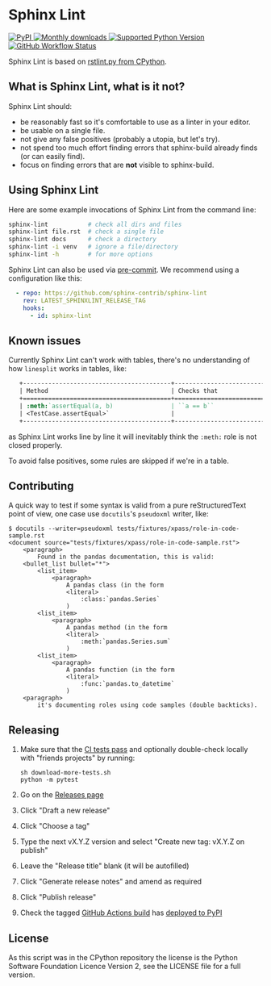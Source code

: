 # Sphinx Lint

[![PyPI](https://img.shields.io/pypi/v/sphinx-lint)
 ![Monthly downloads](https://img.shields.io/pypi/dm/sphinx-lint)
 ![Supported Python Version](https://img.shields.io/pypi/pyversions/sphinx-lint.svg)
](https://pypi.org/project/sphinx-lint)
[![GitHub Workflow Status](https://img.shields.io/github/actions/workflow/status/sphinx-contrib/sphinx-lint/tests.yml?branch=main)](https://github.com/sphinx-contrib/sphinx-lint/actions)

Sphinx Lint is based on [rstlint.py from
CPython](https://github.com/python/cpython/blob/e0433c1e7/Doc/tools/rstlint.py).


## What is Sphinx Lint, what is it not?

Sphinx Lint should:

- be reasonably fast so it's comfortable to use as a linter in your editor.
- be usable on a single file.
- not give any false positives (probably a utopia, but let's try).
- not spend too much effort finding errors that sphinx-build already finds (or can easily find).
- focus on finding errors that are **not** visible to sphinx-build.


## Using Sphinx Lint

Here are some example invocations of Sphinx Lint from the command line:

```sh
sphinx-lint           # check all dirs and files
sphinx-lint file.rst  # check a single file
sphinx-lint docs      # check a directory
sphinx-lint -i venv   # ignore a file/directory
sphinx-lint -h        # for more options
```

Sphinx Lint can also be used via [pre-commit](https://pre-commit.com).
We recommend using a configuration like this:

```yaml
  - repo: https://github.com/sphinx-contrib/sphinx-lint
    rev: LATEST_SPHINXLINT_RELEASE_TAG
    hooks:
      - id: sphinx-lint
```


## Known issues

Currently Sphinx Lint can't work with tables, there's no understanding
of how `linesplit` works in tables, like:

```rst
   +-----------------------------------------+-----------------------------+---------------+
   | Method                                  | Checks that                 | New in        |
   +=========================================+=============================+===============+
   | :meth:`assertEqual(a, b)                | ``a == b``                  |               |
   | <TestCase.assertEqual>`                 |                             |               |
   +-----------------------------------------+-----------------------------+---------------+
```

as Sphinx Lint works line by line it will inevitably think the `:meth:` role is not closed properly.

To avoid false positives, some rules are skipped if we're in a table.


## Contributing

A quick way to test if some syntax is valid from a pure
reStructuredText point of view, one case use `docutils`'s `pseudoxml`
writer, like:

```text
$ docutils --writer=pseudoxml tests/fixtures/xpass/role-in-code-sample.rst
<document source="tests/fixtures/xpass/role-in-code-sample.rst">
    <paragraph>
        Found in the pandas documentation, this is valid:
    <bullet_list bullet="*">
        <list_item>
            <paragraph>
                A pandas class (in the form
                <literal>
                    :class:`pandas.Series`
                )
        <list_item>
            <paragraph>
                A pandas method (in the form
                <literal>
                    :meth:`pandas.Series.sum`
                )
        <list_item>
            <paragraph>
                A pandas function (in the form
                <literal>
                    :func:`pandas.to_datetime`
                )
    <paragraph>
        it's documenting roles using code samples (double backticks).
```


## Releasing

1. Make sure that the [CI tests pass](https://github.com/sphinx-contrib/sphinx-lint/actions)
   and optionally double-check locally with "friends projects" by running:
   
       sh download-more-tests.sh
       python -m pytest
2. Go on the [Releases page](https://github.com/sphinx-contrib/sphinx-lint/releases)
3. Click "Draft a new release"
4. Click "Choose a tag"
5. Type the next vX.Y.Z version and select "Create new tag: vX.Y.Z on publish"
6. Leave the "Release title" blank (it will be autofilled)
7. Click "Generate release notes" and amend as required
8. Click "Publish release"
9. Check the tagged
   [GitHub Actions build](https://github.com/sphinx-contrib/sphinx-lint/actions/workflows/deploy.yml)
   has [deployed to PyPI](https://pypi.org/project/sphinx-lint/#history)


## License

As this script was in the CPython repository the license is the Python
Software Foundation Licence Version 2, see the LICENSE file for a full
version.
